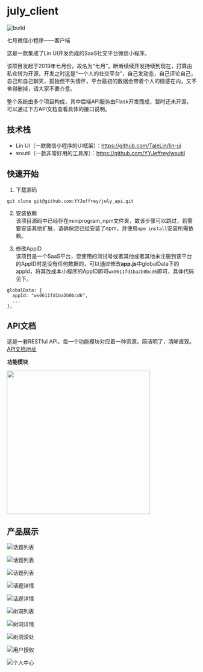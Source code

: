 # july_client
![build](https://img.shields.io/badge/build-passing-brightgreen)

七月微信小程序——客户端

这是一款集成了Lin UI开发而成的SaaS社交平台微信小程序。

该项目发起于2019年七月份，故名为“七月”，断断续续开发持续到现在，打算由私仓转为开源，开发之时这是“一个人的社交平台”，自己发动态，自己评论自己，自己和自己聊天，孤独但不失情怀，平台最初的数据会带着个人的情感在内，又不舍得删掉，请大家不要介意。

整个系统由多个项目构成，其中后端API服务由Flask开发而成，暂时还未开源，可以通过下方API文档查看具体的接口说明。


## 技术栈
- Lin UI（一款微信小程序的UI框架）：https://github.com/TaleLin/lin-ui
- wxutil（一款非常好用的工具库）：https://github.com/YYJeffrey/wxutil


## 快速开始
1. 下载源码  
```
git clone git@github.com:YYJeffrey/july_api.git
```

2. 安装依赖  
该项目源码中已经存在miniprogram_npm文件夹，故该步骤可以跳过，若需要安装其他扩展，请确保您已经安装了npm，并使用`npm install`安装所需依赖。

3. 修改AppID  
该项目是一个SaaS平台，您使用的测试号或者其他或者其他未注册到该平台的AppID时是没有任何数据的，可以通过修改**app.js**中globalData下的appId，将其改成本小程序的AppID即可`wx0611fd1ba2b0bcd6`即可，具体代码见下。

```
globalData: {
  appId: "wx0611fd1ba2b0bcd6",
  ...
},
```


## API文档
这是一套RESTful API，每一个功能模块对应着一种资源，简洁明了，清晰直观。  
[API文档地址](https://api.july.yejiefeng.com/api/doc)

**功能模块**

<img src="https://img.yejiefeng.com/screenshots/%E6%8E%A5%E5%8F%A3%E5%8A%9F%E8%83%BD%E5%9B%BE.png" width="380px" />


## 产品展示
![话题列表](https://img.yejiefeng.com/screenshots/1-%E8%AF%9D%E9%A2%98%E5%88%97%E8%A1%A8.jpeg-dog)

![话题列表](https://img.yejiefeng.com/screenshots/2-%E8%AF%9D%E9%A2%98%E5%88%97%E8%A1%A8.jpeg-dog)

![话题列表](https://img.yejiefeng.com/screenshots/3-%E8%AF%9D%E9%A2%98%E5%88%97%E8%A1%A8.jpeg-dog)

![话题详情](https://img.yejiefeng.com/screenshots/4-%E8%AF%9D%E9%A2%98%E8%AF%A6%E6%83%85.jpeg-dog)

![话题详情](https://img.yejiefeng.com/screenshots/5-%E8%AF%9D%E9%A2%98%E8%AF%A6%E6%83%85.jpeg-dog)

![树洞列表](https://img.yejiefeng.com/screenshots/6-%E6%A0%91%E6%B4%9E%E5%88%97%E8%A1%A8.jpeg-dog)

![树洞详情](https://img.yejiefeng.com/screenshots/7-%E6%A0%91%E6%B4%9E%E8%AF%A6%E6%83%85.jpeg-dog)

![树洞深处](https://img.yejiefeng.com/screenshots/8-%E6%A0%91%E6%B4%9E%E6%B7%B1%E5%A4%84.jpeg-dog)

![用户授权](https://img.yejiefeng.com/screenshots/9-%E7%94%A8%E6%88%B7%E6%8E%88%E6%9D%83.jpeg-dog)

![个人中心](https://img.yejiefeng.com/screenshots/10-%E4%B8%AA%E4%BA%BA%E4%B8%AD%E5%BF%83.jpeg-dog)
